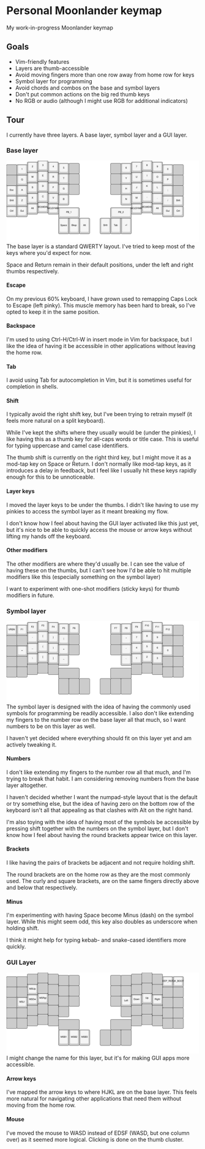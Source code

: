 # Personal Moonlander keymap
My work-in-progress Moonlander keymap

## Goals
- Vim-friendly features
- Layers are thumb-accessible
- Avoid moving fingers more than one row away from home row for keys
- Symbol layer for programming
- Avoid chords and combos on the base and symbol layers
- Don't put common actions on the big red thumb keys
- No RGB or audio (although I might use RGB for additional indicators)

## Tour
I currently have three layers. A base layer, symbol layer and a GUI layer.

### Base layer
![Base layer](media/0.svg)
The base layer is a standard QWERTY layout. I've tried to keep most of the keys
where you'd expect for now.

Space and Return remain in their default positions, under the left and right
thumbs respectively.

#### Escape
On my previous 60% keyboard, I have grown used to remapping Caps Lock to Escape
(left pinky). This muscle memory has been hard to break, so I've opted to keep
it in the same position.

#### Backspace
I'm used to using Ctrl-H/Ctrl-W in insert mode in Vim for backspace, but I like
the idea of having it be accessible in other applications without leaving the
home row.

#### Tab
I avoid using Tab for autocompletion in Vim, but it is sometimes useful for
completion in shells.

#### Shift
I typically avoid the right shift key, but I've been trying to retrain myself
(it feels more natural on a split keyboard).

While I've kept the shifts where they usually would be (under the pinkies), I
like having this as a thumb key for all-caps words or title case. This is
useful for typing uppercase and camel case identifiers.

The thumb shift is currently on the right third key, but I might move it as a
mod-tap key on Space or Return. I don't normally like mod-tap keys, as it
introduces a delay in feedback, but I feel like I usually hit these keys
rapidly enough for this to be unnoticeable.

#### Layer keys
I moved the layer keys to be under the thumbs. I didn't like having to use my
pinkies to access the symbol layer as it meant breaking my flow.

I don't know how I feel about having the GUI layer activated like this just
yet, but it's nice to be able to quickly access the mouse or arrow keys without
lifting my hands off the keyboard.

#### Other modifiers
The other modifiers are where they'd usually be. I can see the value of having
these on the thumbs, but I can't see how I'd be able to hit multiple modifiers
like this (especially something on the symbol layer)

I want to experiment with one-shot modifiers (sticky keys) for thumb modifiers
in future.

### Symbol layer
![Base layer](media/1.svg)
The symbol layer is designed with the idea of having the commonly used symbols
for programming be readily accessible. I also don't like extending my fingers
to the number row on the base layer all that much, so I want numbers to be on
this layer as well.

I haven't yet decided where everything should fit on this layer yet and am
actively tweaking it.

#### Numbers
I don't like extending my fingers to the number row all that much, and I'm
trying to break that habit. I am considering removing numbers from the base
layer altogether.

I haven't decided whether I want the numpad-style layout that is the default or
try something else, but the idea of having zero on the bottom row of the
keyboard isn't all that appealing as that clashes with Alt on the right hand.

I'm also toying with the idea of having most of the symbols be accessible by
pressing shift together with the numbers on the symbol layer, but I don't know
how I feel about having the round brackets appear twice on this layer.

#### Brackets
I like having the pairs of brackets be adjacent and not require holding shift.

The round brackets are on the home row as they are the most commonly used. The
curly and square brackets, are on the same fingers directly above and below
that respectively.

#### Minus
I'm experimenting with having Space become Minus (dash) on the symbol layer.
While this might seem odd, this key also doubles as underscore when holding
shift.

I think it might help for typing kebab- and snake-cased identifiers more
quickly.

### GUI Layer
![Base layer](media/2.svg)
I might change the name for this layer, but it's for making GUI apps more
accessible.

#### Arrow keys
I've mapped the arrow keys to where HJKL are on the base layer. This feels more
natural for navigating other applications that need them without moving from
the home row.

#### Mouse
I've moved the mouse to WASD instead of EDSF (WASD, but one column over) as it
seemed more logical. Clicking is done on the thumb cluster.
